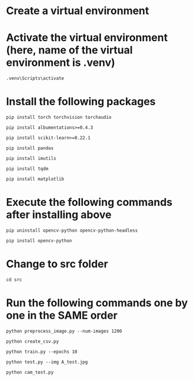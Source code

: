 # Create a virtual environment 
# Activate the virtual environment (here, name of the virtual environment is .venv)

	.venv\Scripts\activate 

# Install the following packages

	pip install torch torchvision torchaudio

	pip install albumentations>=0.4.3

	pip install scikit-learn>=0.22.1

	pip install pandas

	pip install imutils

	pip install tqdm

	pip install matplotlib

# Execute the following commands after installing above

	pip uninstall opencv-python opencv-python-headless

	pip install opencv-python

# Change to src folder

	cd src
 
# Run the following commands one by one in the SAME order

	python preprocess_image.py --num-images 1200

	python create_csv.py

	python train.py --epochs 10

	python test.py --img A_test.jpg

	python cam_test.py
